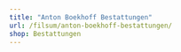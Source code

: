 ```yaml
---
title: "Anton Boekhoff Bestattungen"
url: /filsum/anton-boekhoff-bestattungen/
shop: Bestattungen
---
```

